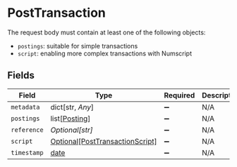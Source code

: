# PostTransaction

The request body must contain at least one of the following objects:
  - `postings`: suitable for simple transactions
  - `script`: enabling more complex transactions with Numscript



## Fields

| Field                                                                           | Type                                                                            | Required                                                                        | Description                                                                     | Example                                                                         |
| ------------------------------------------------------------------------------- | ------------------------------------------------------------------------------- | ------------------------------------------------------------------------------- | ------------------------------------------------------------------------------- | ------------------------------------------------------------------------------- |
| `metadata`                                                                      | dict[str, *Any*]                                                                | :heavy_minus_sign:                                                              | N/A                                                                             |                                                                                 |
| `postings`                                                                      | list[[Posting](../../models/shared/posting.md)]                                 | :heavy_minus_sign:                                                              | N/A                                                                             |                                                                                 |
| `reference`                                                                     | *Optional[str]*                                                                 | :heavy_minus_sign:                                                              | N/A                                                                             | ref:001                                                                         |
| `script`                                                                        | [Optional[PostTransactionScript]](../../models/shared/posttransactionscript.md) | :heavy_minus_sign:                                                              | N/A                                                                             |                                                                                 |
| `timestamp`                                                                     | [date](https://docs.python.org/3/library/datetime.html#date-objects)            | :heavy_minus_sign:                                                              | N/A                                                                             |                                                                                 |
